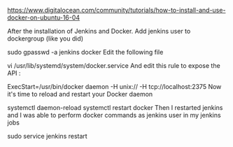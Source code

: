 https://www.digitalocean.com/community/tutorials/how-to-install-and-use-docker-on-ubuntu-16-04


After the installation of Jenkins and Docker. Add jenkins user to dockergroup (like you did)

sudo gpasswd -a jenkins docker
Edit the following file

vi /usr/lib/systemd/system/docker.service
And edit this rule to expose the API :

ExecStart=/usr/bin/docker daemon -H unix:// -H tcp://localhost:2375
Now it's time to reload and restart your Docker daemon

systemctl daemon-reload
systemctl restart docker
Then I restarted jenkins and I was able to perform docker commands as jenkins user in my jenkins jobs

sudo service jenkins restart
